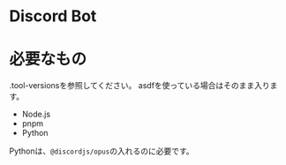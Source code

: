 # Discord Bot

# 必要なもの

.tool-versionsを参照してください。
asdfを使っている場合はそのまま入ります。

- Node.js
- pnpm
- Python

Pythonは、`@discordjs/opus`の入れるのに必要です。
